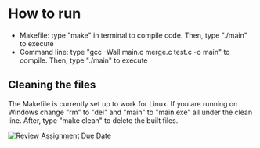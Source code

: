 # How to run
- Makefile: type "make" in terminal to compile code. Then, type "./main" to execute
- Command line: type "gcc -Wall main.c merge.c test.c -o main" to compile. Then, type "./main" to execute

## Cleaning the files
The Makefile is currently set up to work for Linux. If you are running on Windows change "rm" to "del" and "main" to "main.exe" all under the clean line. After, type "make clean" to delete the built files.

[![Review Assignment Due Date](https://classroom.github.com/assets/deadline-readme-button-24ddc0f5d75046c5622901739e7c5dd533143b0c8e959d652212380cedb1ea36.svg)](https://classroom.github.com/a/_TGkCluU)
